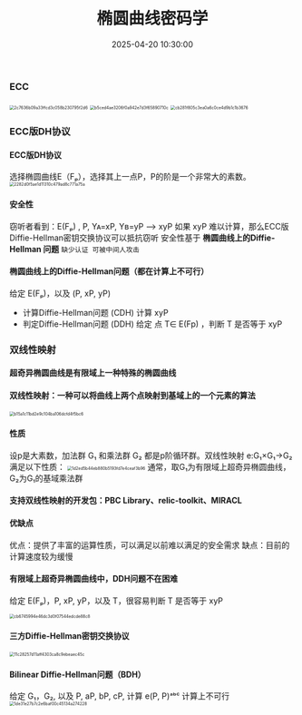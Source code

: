 ﻿---
title: 椭圆曲线密码学
date: 2025-04-20 10:30:00
tags: [密码学，笔记]
categories: [密码学]
excerpt: 椭圆曲线密码学（ECC）基础知识，包括椭圆曲线数学原理和密码学应用。
---


### ECC
<img src="/chunk.github.io/images/2c7636b09a33ffcd3c058b230795f2d6.jpg" alt="2c7636b09a33ffcd3c058b230795f2d6" style="zoom:50%;" />

<img src="/chunk.github.io/images/b5ced4ae3206f0a942e7d3f65890710c.jpg" alt="b5ced4ae3206f0a942e7d3f65890710c" style="zoom:50%;" />

<img src="/chunk.github.io/images/cb281f805c3ea0a6c0ce4d9b1c1b3676.jpg" alt="cb281f805c3ea0a6c0ce4d9b1c1b3676" style="zoom:50%;" />

### ECC版DH协议
#### ECC版DH协议
   选择椭圆曲线E（Fₚ），选择其上一点P，P的阶是一个非常大的素数。
   <img src="/chunk.github.io/images/2282d0f5ae1d11310c479ad8c771a75a.jpg" alt="2282d0f5ae1d11310c479ad8c771a75a" style="zoom:50%;" />
#### 安全性
   窃听者看到：E(Fₚ) , P,   Yᴀ=xP,  Yʙ=yP ——> xyP
   如果 xyP 难以计算，那么ECC版Diffie-Hellman密钥交换协议可以抵抗窃听
   安全性基于 **椭圆曲线上的Diffie-Hellman 问题**
   `缺少认证 可被中间人攻击`
#### 椭圆曲线上的Diffie-Hellman问题（都在计算上不可行）
   给定 E(Fₚ)，以及 (P,  xP, yP)
   * 计算Diffie-Hellman问题 (CDH)
     计算 xyP
   * 判定Diffie-Hellman问题 (DDH)
     给定 点 T∈ E(Fp) ，判断 T 是否等于 xyP
### 双线性映射
#### 超奇异椭圆曲线是有限域上一种特殊的椭圆曲线

#### 双线性映射：一种可以将曲线上两个点映射到基域上的一个元素的算法
   <img src="/chunk.github.io/images/b15a1c11bd2e9c104ba106dcfd4f5bc6.jpg" alt="b15a1c11bd2e9c104ba106dcfd4f5bc6" style="zoom: 50%;" />

#### 性质
   设p是大素数，加法群 G₁ 和乘法群 G₂ 都是p阶循环群。双线性映射 e:G₁×G₁→G₂满足以下性质：
  <img src="/chunk.github.io/images/1d2ed5b44eb880b5193fd7e4ceaf3b96.jpg" alt="1d2ed5b44eb880b5193fd7e4ceaf3b96" style="zoom:50%;" />
    通常，取G₁为有限域上超奇异椭圆曲线，G₂为G₁的基域乘法群      

#### 支持双线性映射的开发包：PBC Library、relic-toolkit、MIRACL

#### 优缺点
   优点：提供了丰富的运算性质，可以满足以前难以满足的安全需求
   缺点：目前的计算速度较为缓慢

#### **有限域上超奇异椭圆曲线中，DDH问题不在困难**
   给定 E(Fₚ)，P,  xP,  yP，以及 T，很容易判断 T 是否等于 xyP

   <img src="/chunk.github.io/images/cb6745994e46dc3d0f07544edcde88c8.jpg" alt="cb6745994e46dc3d0f07544edcde88c8" style="zoom:50%;" />

#### 三方Diffie-Hellman密钥交换协议
   <img src="/chunk.github.io/images/11c28257d11aff4303ca8c9ebeaec45c.jpg" alt="11c28257d11aff4303ca8c9ebeaec45c" style="zoom:50%;" />

#### Bilinear Diffie-Hellman问题（BDH）
给定 G₁，G₂, 以及 P, aP, bP, cP,
计算 e(P, P)ᵃᵇᶜ
计算上不可行
<img src="/chunk.github.io/images/1de31e27b7c2e6baf00c45134a274228.jpg" alt="1de31e27b7c2e6baf00c45134a274228" style="zoom:50%;" />
